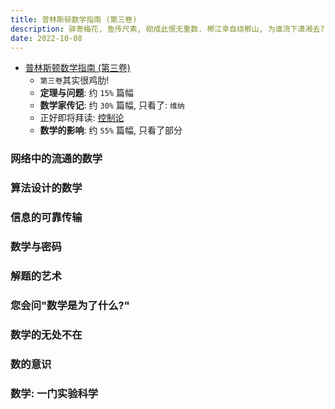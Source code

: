 ```yaml
---
title: 普林斯顿数学指南 (第三卷)
description: 驿寄梅花, 鱼传尺素, 砌成此恨无重数. 郴江幸自绕郴山, 为谁流下潇湘去?
date: 2022-10-08
---
```


- [普林斯顿数学指南 (第三卷)](https://book.douban.com/subject/25817384/)
  - `第三卷`其实很鸡肋!
  - __定理与问题__: 约 `15%` 篇幅
  - __数学家传记__: 约 `30%` 篇幅, 只看了: `维纳`
  - 正好即将拜读:
    [控制论](https://book.douban.com/subject/3805815/)
  - __数学的影响__: 约 `55%` 篇幅, 只看了部分

### 网络中的流通的数学

### 算法设计的数学

### 信息的可靠传输

### 数学与密码

### 解题的艺术

### 您会问"数学是为了什么?"

### 数学的无处不在

### 数的意识

### 数学: 一门实验科学
